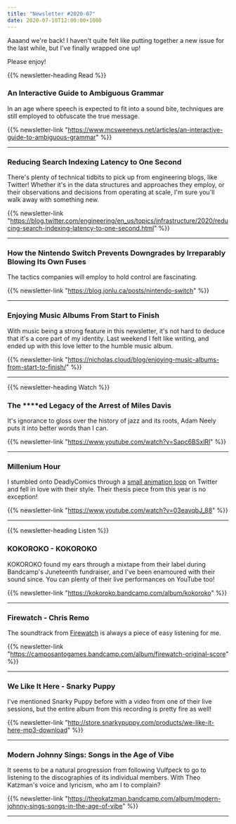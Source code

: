 ```yaml
---
title: "Newsletter #2020-07"
date: 2020-07-10T12:00:00+1000
---
```


Aaaand we're back! I haven't quite felt like putting together a new issue for the last while, but I've finally wrapped one up!

Please enjoy!

<!--more-->

{{% newsletter-heading Read %}}

### An Interactive Guide to Ambiguous Grammar

In an age where speech is expected to fit into a sound bite, techniques are still employed to obfuscate the true message.

{{% newsletter-link "https://www.mcsweeneys.net/articles/an-interactive-guide-to-ambiguous-grammar" %}}

---

### Reducing Search Indexing Latency to One Second

There's plenty of technical tidbits to pick up from engineering blogs, like Twitter! Whether it's in the data structures and approaches they employ, or their observations and decisions from operating at scale, I'm sure you'll walk away with something new.

{{% newsletter-link "https://blog.twitter.com/engineering/en_us/topics/infrastructure/2020/reducing-search-indexing-latency-to-one-second.html" %}}

---

### How the Nintendo Switch Prevents Downgrades by Irreparably Blowing Its Own Fuses

The tactics companies will employ to hold control are fascinating.

{{% newsletter-link "https://blog.jonlu.ca/posts/nintendo-switch" %}}

---

### Enjoying Music Albums From Start to Finish

With music being a strong feature in this newsletter, it's not hard to deduce that it's a core part of my identity. Last weekend I felt like writing, and ended up with this love letter to the humble music album.

{{% newsletter-link "https://nicholas.cloud/blog/enjoying-music-albums-from-start-to-finish/" %}}

---

{{% newsletter-heading Watch %}}

### The \*\*\*\*ed Legacy of the Arrest of Miles Davis

It's ignorance to gloss over the history of jazz and its roots, Adam Neely puts it into better words than I can.

{{% newsletter-link "https://www.youtube.com/watch?v=Sapc6BSxlRI" %}}

---

### Millenium Hour

I stumbled onto DeadlyComics through a [small animation loop](https://www.youtube.com/watch?v=O6WE5C__a70) on Twitter and fell in love with their style. Their thesis piece from this year is no exception!

{{% newsletter-link "https://www.youtube.com/watch?v=03eavqbJ_88" %}}

---

{{% newsletter-heading Listen %}}

### KOKOROKO - KOKOROKO

KOKOROKO found my ears through a mixtape from their label during Bandcamp's Juneteenth fundraiser, and I've been enamoured with their sound since. You can plenty of their live performances on YouTube too!

{{% newsletter-link "https://kokoroko.bandcamp.com/album/kokoroko" %}}

---

### Firewatch - Chris Remo

The soundtrack from [Firewatch](https://www.firewatchgame.com/) is always a piece of easy listening for me.

{{% newsletter-link "https://camposantogames.bandcamp.com/album/firewatch-original-score" %}}

---

### We Like It Here - Snarky Puppy

I've mentioned Snarky Puppy before with a video from one of their live sessions, but the entire album from this recording is pretty fire as well!

{{% newsletter-link "http://store.snarkypuppy.com/products/we-like-it-here-mp3-download" %}}

---

### Modern Johnny Sings: Songs in the Age of Vibe

It seems to be a natural progression from following Vulfpeck to go to listening to the discographies of its individual members. With Theo Katzman's voice and lyricism, who am I to complain?

{{% newsletter-link "https://theokatzman.bandcamp.com/album/modern-johnny-sings-songs-in-the-age-of-vibe" %}}

---
